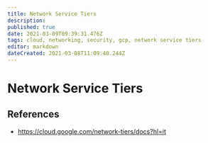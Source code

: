 ```yaml
---
title: Network Service Tiers
description: 
published: true
date: 2021-03-09T09:39:31.476Z
tags: cloud, networking, security, gcp, network service tiers
editor: markdown
dateCreated: 2021-03-08T11:09:40.244Z
---
```


# Network Service Tiers
## References
- https://cloud.google.com/network-tiers/docs?hl=it
